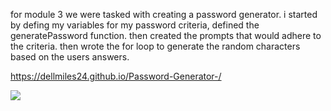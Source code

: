 for module 3 we were tasked with creating a password generator. i started by defing my variables for my password criteria, defined the generatePassword function. then created the prompts that would adhere to the criteria. then wrote the for loop to generate the random characters based on the users answers.

https://dellmiles24.github.io/Password-Generator-/

![](images/2023-01-18.png)

